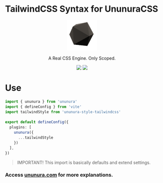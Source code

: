 # TailwindCSS Syntax for UnunuraCSS

<p align="center">
  <a href="https://ununura.com/">
    <img src="../../.github/logo.png" height="100">
  </a>
  <p align="center">
    A Real CSS Engine. Only Scoped.
  </p>
  <p align="center">
  <img src="https://img.shields.io/github/lerna-json/v/Novout/ununuracss?color=ccc&label=version&logoColor=ccc&style=for-the-badge">
  <img src="https://img.shields.io/github/actions/workflow/status/Novout/ununuracss/test.yml?color=%23cccccc&logoColor=%23cccccc&style=for-the-badge">
</p>
</p>

# Use

```ts
import { ununura } from 'ununura'
import { defineConfig } from 'vite'
import tailwindStyle from 'ununura-style-tailwindcss'

export default defineConfig({
  plugins: [
    ununura({
      ...tailwindStyle
    })
  ],
})
```

> IMPORTANT! This import is basically defaults and extend settings.

### Access [ununura.com](https://ununura.com) for more explanations.
